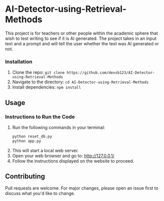 # AI-Detector-using-Retrieval-Methods
This project is for teachers or other people within the academic sphere that wish to test writing to see if it is AI generated. The project takes in an input text and a prompt and will tell the user whether the text was AI generated or not. 
### Installation
1. Clone the repo:  `git clone https://github.com/devsb123/AI-Detector-using-Retrieval-Methods`
2. Navigate to the directory: `cd AI-Detector-using-Retrieval-Methods`
3. Install dependencies: `npm install`
## Usage
### Instructions to Run the Code

1. Run the following commands in your terminal:
   ```bash
   python reset_db.py
   python app.py
2. This will start a local web server.
3. Open your web browser and go to:
 http://127.0.0.1/
4. Follow the instructions displayed on the website to proceed.
## Contributing
Pull requests are welcome. For major changes, please open an issue first to discuss what you'd like to change.
